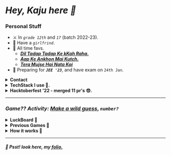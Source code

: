 # _**Hey, Kaju here 🦑**_
### **Personal Stuff**
- ⚔️ In _`grade 12th`_ and _`17`_ (batch 2022-23).
- 🦋 Have a _`girlfrind`_.
- 🥺 All time favs.
    - [_**Dil Tadap Tadap Ke kKah Raha.**_](https://open.spotify.com/track/2kVKDFmDFuKNR4tuDgZqWM?si=c73ba0545cea4e5b)
    - [_**Aap Ke Ankhon Mai Kutch.**_](https://open.spotify.com/track/2hWUcbgPqVsvsgHMWEvSUe?si=45c9eb4c6f074338)
    - [_**Tera Mujse Hai Nata Koi**_](https://open.spotify.com/track/3Jj02N4CsUY8YAn2d03M4K?si=4be4be82aa9d42f3)
- 🙂 Preparing for _**`JEE '23`**_, and have exam on `24th Jan`.
<details>
<summary><b>Contact</b></summary>

- 🥽 [folio](https://www.tanishqsingh.com)
- 📨 [hi@tanishqsingh.com](mailto:hi@tanishqsingh.com)
- 🏋🏽 [instagram](https://www.instagram.com/tanishq_singh_2301)

</details>
<details>
<summary><b>TechStack I use 🙂.</b></summary>
<b><small>Pretty much all the tech depends on what I've to make.</small></b>

</br>

#### _**Languages**_
- **`Typescript`, `Python`, `SQL`, `bash-script`, `cpp`, `solidity`, `gs`.**
- **`Tailwindcss`, `css`.**

#### _**Frontend**_
- **`Reactjs`, `Nextjs`, `Fresh`.**

#### _**Backend**_
- **`Deno`, `Lambda`, `API-Gateway`, `EC2`, `Google-DNS`, `Cloudflare`.**

#### _**Databases**_
- **`DynamoDB`, `MongoDB`, `Firebase`, `SupaBase`.**
- **`SQL` have a seperate space in my heart.**

#### _**Hosting Providers**_
- **`Vercel`, `Deno-Deploy`, `AWS`.**

#### _**Others**_
- **`Nginx`, `CI/CD`, `openssl`, `Docker`, `Elastic-Ip`, `Linux`.**

</br>

</details>
<details>
<summary><b>Hacktoberfest '22 - merged 11 pr's 😎.</b></summary>

|No.|Open-Source|link|
|-|-|-|
|1|`codecademy/docs`|[PR1](https://github.com/Codecademy/docs/pull/1181), [PR2](https://github.com/Codecademy/docs/pull/1043)|
|2|`codinasion/program`|[PR1](https://github.com/codinasion/program/pull/4727), [PR2](https://github.com/codinasion/program/pull/4724), [PR3](https://github.com/codinasion/program/pull/4723), [PR4](https://github.com/codinasion/program/pull/4719), [PR5](https://github.com/codinasion/program/pull/2166), [PR6](https://github.com/codinasion/program/pull/2164), [PR7](https://github.com/codinasion/program/pull/1979), [PR8](https://github.com/codinasion/program/pull/1978), [PR9](https://github.com/codinasion/program/pull/1975),|

</details>

---
### _**Game?? Activity:**_ [_**Make a wild guess**_](https://github.com/tanishq-singh-2301/tanishq-singh-2301/issues/new?template=wild-guess.md&title=And%20I%20guess%20(0-9):%20&labels=wild%20guess), _**`number?`**_

<details>
<summary><b>LuckBoard 🦕</b></summary>

<table>
    <tr>
        <th>Position</th>
        <th>Avatar</th>
        <th>User Name</th>
        <th>No. of time guessed correct</th>
        <th>Issues</th>
    </tr>
    
</table>

</details>
<details>
<summary><b>Previous Games 🏑</b></summary>

<table>
    <tr>
        <th>Game No</th>
        <th>Avatar</th>
        <th>User Name</th>
        <th>Issue No</th>
        <th>What Gussed?</th>
        <th>Actual No.</th>
    </tr>
    <tr>
        <td align="center"><b><i> 2 </i></b></td>
        <td> <img src="https://avatars.githubusercontent.com/tanishq-singh-2301?s=24" width="24px" height="24px" /> </td>
        <td><b><i><a href="https://github.com/tanishq-singh-2301"> tanishq-singh-2301 </a></i></b></td>
        <td align="center"><b><i><a href="https://github.com/tanishq-singh-2301/tanishq-singh-2301/issues/62"> 62 </a></i></b></td>
        <td align="center"><b><i> 6 </i></b></td>
        <td align="center"><b><i> 4 </i></b></td>
    </tr>
    <tr>
        <td align="center"><b><i> 1 </i></b></td>
        <td> <img src="https://avatars.githubusercontent.com/tanishq-singh-2301?s=24" width="24px" height="24px" /> </td>
        <td><b><i><a href="https://github.com/tanishq-singh-2301"> tanishq-singh-2301 </a></i></b></td>
        <td align="center"><b><i><a href="https://github.com/tanishq-singh-2301/tanishq-singh-2301/issues/61"> 61 </a></i></b></td>
        <td align="center"><b><i> 6 </i></b></td>
        <td align="center"><b><i> 3 </i></b></td>
    </tr>
    
</table>

</details>
<details>
<summary><b>How it works 🤔</b></summary>

- #### _**Backend**_

    ```mermaid
    graph LR
    A[New Issue] --> B{Trigger Workflow}
    B -- accept --> E[Generate Random Number]
    E --> F{Is Matched?}
    F -- Yes --> H[Update Issue - got it]
    F -- No --> G[Update Issue - missed it]
    G --> I[Close Issue]
    H --> I[Close Issue]
    I --> J[Update DB]
    J --> K[Render README.md]
    K --> L[git push]
    B -- reject --> C[Update Issue]
    C --> D[Close Issue]

    ```

- #### _**Database**_

    ```mermaid
    classDiagram
        class WildGuess
        WildGuess : +INT issue_number
        WildGuess : +INT2 guessed_number
        WildGuess : +INT2 actual_number
        WildGuess : +VARCHAR(60) username
        WildGuess : +TIMESTAMP created_at

    ```

</details>

---
##### 🤫 Psst! look here, my [folio.](https://www.tanishqsingh.com)